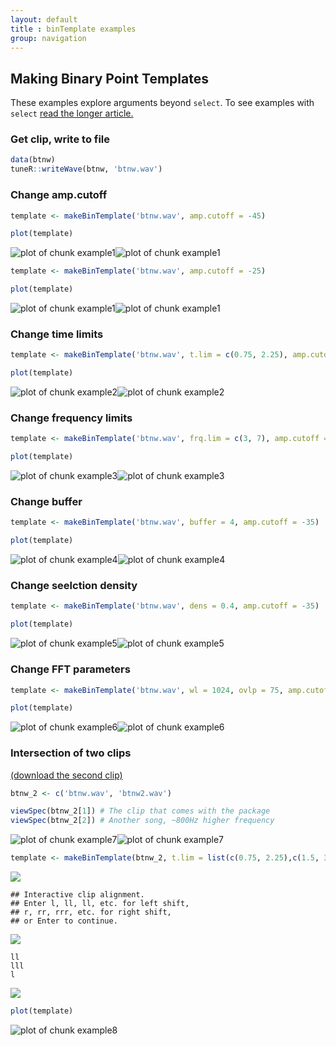 ```yaml
---
layout: default
title : binTemplate examples
group: navigation
---  
```


## Making Binary Point Templates
These examples explore arguments beyond `select`. To see examples with `select` <a href="makingBinTemplates.html" target="_blank">read the longer article.</a>



### Get clip, write to file

```r
data(btnw)
tuneR::writeWave(btnw, 'btnw.wav')
```

### Change amp.cutoff

```r
template <- makeBinTemplate('btnw.wav', amp.cutoff = -45)
```

```r
plot(template)
```
![plot of chunk example1](figure/example1-1.png)![plot of chunk example1](figure/example1-2.png)


```r
template <- makeBinTemplate('btnw.wav', amp.cutoff = -25)
```

```r
plot(template)
```

![plot of chunk example1](figure/example1-3.png)![plot of chunk example1](figure/example1-4.png)

### Change time limits

```r
template <- makeBinTemplate('btnw.wav', t.lim = c(0.75, 2.25), amp.cutoff = -35)
```



```r
plot(template)
```

![plot of chunk example2](figure/example2-1.png)![plot of chunk example2](figure/example2-2.png)

### Change frequency limits

```r
template <- makeBinTemplate('btnw.wav', frq.lim = c(3, 7), amp.cutoff = -35)
```



```r
plot(template)
```

![plot of chunk example3](figure/example3-1.png)![plot of chunk example3](figure/example3-2.png)

### Change buffer

```r
template <- makeBinTemplate('btnw.wav', buffer = 4, amp.cutoff = -35)
```



```r
plot(template)
```

![plot of chunk example4](figure/example4-1.png)![plot of chunk example4](figure/example4-2.png)

### Change seelction density

```r
template <- makeBinTemplate('btnw.wav', dens = 0.4, amp.cutoff = -35)
```



```r
plot(template)
```

![plot of chunk example5](figure/example5-1.png)![plot of chunk example5](figure/example5-2.png)

### Change FFT parameters

```r
template <- makeBinTemplate('btnw.wav', wl = 1024, ovlp = 75, amp.cutoff = -35)
```



```r
plot(template)
```

![plot of chunk example6](figure/example6-1.png)![plot of chunk example6](figure/example6-2.png)

### Intersection of two clips
<a href="https://github.com/jonkatz2/monitoR/blob/gh-pages/assets/makingTemplates/btnw2.wav?raw=true">(download the second clip)</a>


```r
btnw_2 <- c('btnw.wav', 'btnw2.wav')
```

```r
viewSpec(btnw_2[1]) # The clip that comes with the package
viewSpec(btnw_2[2]) # Another song, ~800Hz higher frequency
```

![plot of chunk example7](figure/example7-1.png)![plot of chunk example7](figure/example7-2.png)

```r
template <- makeBinTemplate(btnw_2, t.lim = list(c(0.75, 2.25),c(1.5, 3.5)), frq.lim = c(3, 8), amp.cutoff = -35)
```
![](img/intersectBTNW.png)
```
## Interactive clip alignment.
## Enter l, ll, ll, etc. for left shift, 
## r, rr, rrr, etc. for right shift, 
## or Enter to continue.
```
![](img/intersectBTNW2.png)
```
ll
lll
l
```
![](img/intersectBTNW3.png)




```r
plot(template)
```

![plot of chunk example8](figure/example8-1.png)
